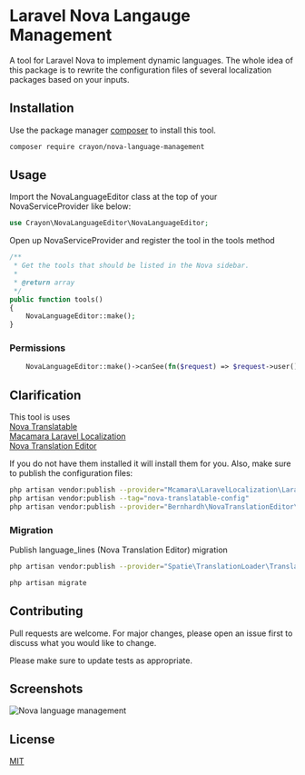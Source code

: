 # Laravel Nova Langauge Management

A tool for Laravel Nova to implement dynamic languages. The whole idea of this package is to rewrite the configuration files of several localization packages based on your inputs.

## Installation

Use the package manager [composer](https://pip.pypa.io/en/stable/) to install this tool.

```bash
composer require crayon/nova-language-management
```

## Usage
Import the NovaLanguageEditor class at the top of your NovaServiceProvider like below:
```php
use Crayon\NovaLanguageEditor\NovaLanguageEditor;
```

Open up NovaServiceProvider and register the tool in the tools method

```php
/**
 * Get the tools that should be listed in the Nova sidebar.
 *
 * @return array
 */
public function tools()
{
    NovaLanguageEditor::make();
}
```
### Permissions
```php
    NovaLanguageEditor::make()->canSee(fn($request) => $request->user()->isSuperAdmin()),
```

## Clarification

This tool is  uses \
[Nova Translatable](https://github.com/optimistdigital/nova-translatable)\
[Macamara Laravel Localization](https://github.com/mcamara/laravel-localization)\
[Nova Translation Editor](https://github.com/bernhardh/nova-translation-editor)

If you do not have them installed it will install them for you. Also, make sure to publish the configuration files:

```bash
php artisan vendor:publish --provider="Mcamara\LaravelLocalization\LaravelLocalizationServiceProvider"
php artisan vendor:publish --tag="nova-translatable-config"
php artisan vendor:publish --provider="Bernhardh\NovaTranslationEditor\ToolServiceProvider"
```

### Migration
Publish language_lines (Nova Translation Editor) migration
```bash
php artisan vendor:publish --provider="Spatie\TranslationLoader\TranslationServiceProvider" --tag="migrations"
```

```bash
php artisan migrate
```

## Contributing
Pull requests are welcome. For major changes, please open an issue first to discuss what you would like to change.

Please make sure to update tests as appropriate.

## Screenshots
![Nova language management](https://i.imgur.com/BXESFKc.png)

## License
[MIT](https://choosealicense.com/licenses/mit/)
